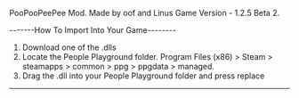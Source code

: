 PooPooPeePee Mod.
Made by oof and Linus 
Game Version - 1.2.5 Beta 2.

-------How To Import Into Your Game--------
1. Download one of the .dlls 
2. Locate the People Playground folder. Program Files (x86) > Steam > steamapps > common > ppg > ppgdata > managed.
3. Drag the .dll into your People Playground folder and press replace 
------------------------------------------
